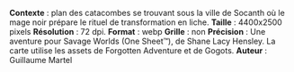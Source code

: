 **Contexte** : plan des catacombes se trouvant sous la ville de Socanth où le mage noir prépare le rituel de transformation en liche.
**Taille** : 4400x2500 pixels
**Résolution** : 72 dpi.
**Format** : webp
**Grille** : non
**Précision** : Une aventure pour Savage Worlds (One Sheet™), de Shane Lacy Hensley. La carte utilise les assets de Forgotten Adventure et de Gogots.
**Auteur** : Guillaume Martel